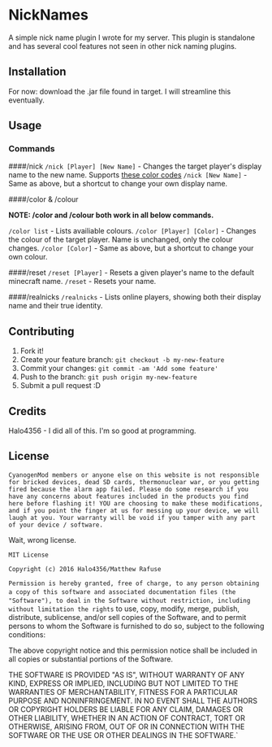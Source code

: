 # NickNames

A simple nick name plugin I wrote for my server. This plugin is standalone and has several cool features not seen in other nick naming plugins.

## Installation

For now: download the .jar file found in target. I will streamline this eventually.

## Usage

### Commands

####/nick
`/nick [Player] [New Name]` - Changes the target player's display name to the new name. Supports [these color codes](http://www.minecraftforum.net/forums/support/server-support/tutorials-and-faqs/1940467-bukkit-colour-codes)
`/nick [New Name]` - Same as above, but a shortcut to change your own display name.

####/color & /colour

__NOTE: /color and /colour both work in all below commands.__

`/color list` - Lists availiable colours.
`/color [Player] [Color]` - Changes the colour of the target player. Name is unchanged, only the colour changes.
`/color [Color]` - Same as above, but a shortcut to change your own colour.

####/reset
`/reset [Player]` - Resets a given player's name to the default minecraft name.
`/reset` - Resets your name.

####/realnicks
`/realnicks` - Lists online players, showing both their display name and their true identity.

## Contributing

1. Fork it!
2. Create your feature branch: `git checkout -b my-new-feature`
3. Commit your changes: `git commit -am 'Add some feature'`
4. Push to the branch: `git push origin my-new-feature`
5. Submit a pull request :D

## Credits

Halo4356 - I did all of this. I'm so good at programming.

## License

`CyanogenMod members or anyone else on this website is not responsible for bricked devices, dead SD cards, thermonuclear war, or you getting fired because the alarm app failed. Please do some research if you have any concerns about features included in the products you find here before flashing it! YOU are choosing to make these modifications, and if you point the finger at us for messing up your device, we will laugh at you. Your warranty will be void if you tamper with any part of your device / software.`

Wait, wrong license.

`MIT License`

`Copyright (c) 2016 Halo4356/Matthew Rafuse`

`Permission is hereby granted, free of charge, to any person obtaining a copy`
`of this software and associated documentation files (the "Software"), to deal`
`in the Software without restriction, including without limitation the rights`
to use, copy, modify, merge, publish, distribute, sublicense, and/or sell
copies of the Software, and to permit persons to whom the Software is
furnished to do so, subject to the following conditions:

The above copyright notice and this permission notice shall be included in all
copies or substantial portions of the Software.

THE SOFTWARE IS PROVIDED "AS IS", WITHOUT WARRANTY OF ANY KIND, EXPRESS OR
IMPLIED, INCLUDING BUT NOT LIMITED TO THE WARRANTIES OF MERCHANTABILITY,
FITNESS FOR A PARTICULAR PURPOSE AND NONINFRINGEMENT. IN NO EVENT SHALL THE
AUTHORS OR COPYRIGHT HOLDERS BE LIABLE FOR ANY CLAIM, DAMAGES OR OTHER
LIABILITY, WHETHER IN AN ACTION OF CONTRACT, TORT OR OTHERWISE, ARISING FROM,
OUT OF OR IN CONNECTION WITH THE SOFTWARE OR THE USE OR OTHER DEALINGS IN THE
SOFTWARE.`
